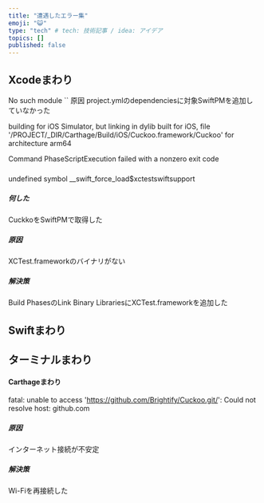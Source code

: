 ```yaml
---
title: "遭遇したエラー集"
emoji: "😺"
type: "tech" # tech: 技術記事 / idea: アイデア
topics: []
published: false
---
```

## Xcodeまわり

No such module ``
原因
project.ymlのdependenciesに対象SwiftPMを追加していなかった

building for iOS Simulator, but linking in dylib built for iOS, file '/PROJECT/_DIR/Carthage/Build/iOS/Cuckoo.framework/Cuckoo' for architecture arm64

Command PhaseScriptExecution failed with a nonzero exit code

#####
undefined symbol __swift_force_load$xctestswiftsupport
##### 何した
CuckkoをSwiftPMで取得した
##### 原因
XCTest.frameworkのバイナリがない
##### 解決策
Build PhasesのLink Binary LibrariesにXCTest.frameworkを追加した

### 

## Swiftまわり


## ターミナルまわり
#### Carthageまわり
fatal: unable to access 'https://github.com/Brightify/Cuckoo.git/': Could not resolve host: github.com

##### 原因
インターネット接続が不安定
##### 解決策
Wi-Fiを再接続した

